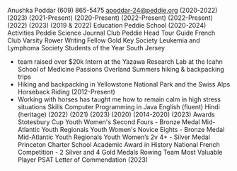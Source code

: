 Anushka Poddar
(609) 865-5475
apoddar-24@peddie.org
(2020-2022)
(2023)
(2021-Present)
(2020-Present)
(2022-Present)
(2022-Present)
(2022)
(2023)
(2019 & 2022)
Education
Peddie School (2020-2024)
Activities
Peddie Science Journal Club
Peddie Head Tour Guide
French Club
Varsity Rower
Writing Fellow
Gold Key Society
Leukemia and Lymphoma Society Students of the Year South Jersey
- team raised over $20k
Intern at the Yazawa Research Lab at the Icahn School of Medicine
Passions
Overland Summers hiking & backpacking trips
- Hiking and backpacking in Yellowstone National Park and the Swiss Alps
Horseback Riding (2012-Present)
- Working with horses has taught me how to remain calm in high stress situations
Skills
Computer Programming in Java
English (fluent)
Hindi (heritage)
(2022)
(2021)
(2023)
(2020)
(2014-2020)
(2023)
Awards
Stotesbury Cup Youth Women's Second Fours - Bronze Medal
Mid-Atlantic Youth Regionals Youth Women's Novice Eights - Bronze Medal
Mid-Atlantic Youth Regionals Youth Women’s 2v 4+ - Silver Medal
Princeton Charter School Academic Award in History
National French Competition - 2 Silver and 4 Gold Medals
Rowing Team Most Valuable Player
PSAT Letter of Commendation (2023)